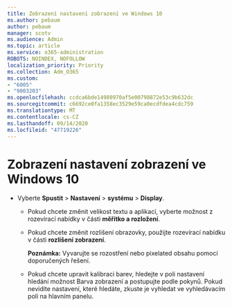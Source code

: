 ```yaml
---
title: Zobrazení nastavení zobrazení ve Windows 10
ms.author: pebaum
author: pebaum
manager: scotv
ms.audience: Admin
ms.topic: article
ms.service: o365-administration
ROBOTS: NOINDEX, NOFOLLOW
localization_priority: Priority
ms.collection: Adm_O365
ms.custom:
- "6005"
- "9003203"
ms.openlocfilehash: ccdca6bde14980970af5e00798872e53c9b632dc
ms.sourcegitcommit: c6692ce0fa1358ec3529e59ca0ecdfdea4cdc759
ms.translationtype: MT
ms.contentlocale: cs-CZ
ms.lasthandoff: 09/14/2020
ms.locfileid: "47719226"
---
```

# <a name="view-display-settings-in-windows-10"></a>Zobrazení nastavení zobrazení ve Windows 10

- Vyberte **Spustit**   >  **Nastavení**   >  **systému**  >  **Display**.
    -  Pokud chcete změnit velikost textu a aplikací, vyberte možnost z rozevírací nabídky v části  **měřítko a rozložení**.
    - Pokud chcete změnit rozlišení obrazovky, použijte rozevírací nabídku v části **rozlišení zobrazení**.
     
      **Poznámka:** Vyvarujte se rozostření nebo pixelated obsahu pomocí doporučených řešení.
    - Pokud chcete upravit kalibraci barev, hledejte v poli nastavení hledání možnost Barva zobrazení a postupujte podle pokynů. Pokud nevidíte nastavení, které hledáte, zkuste je vyhledat ve vyhledávacím poli na hlavním panelu.